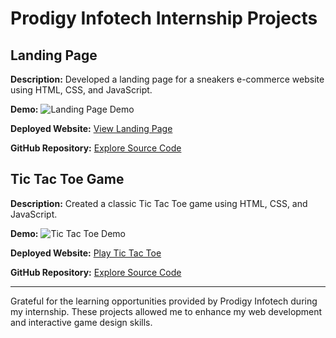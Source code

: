 # Prodigy Infotech Internship Projects

## Landing Page

**Description:** Developed a landing page for a sneakers e-commerce website using HTML, CSS, and JavaScript.

**Demo:** ![Landing Page Demo](landing_page_demo_image_url)

**Deployed Website:** [View Landing Page](landing_page_deployed_url)

**GitHub Repository:** [Explore Source Code](landing_page_github_url)

## Tic Tac Toe Game

**Description:** Created a classic Tic Tac Toe game using HTML, CSS, and JavaScript.

**Demo:** ![Tic Tac Toe Demo](tic_tac_toe_demo_image_url)

**Deployed Website:** [Play Tic Tac Toe](tic_tac_toe_deployed_url)

**GitHub Repository:** [Explore Source Code](tic_tac_toe_github_url)

---

Grateful for the learning opportunities provided by Prodigy Infotech during my internship. These projects allowed me to enhance my web development and interactive game design skills.
